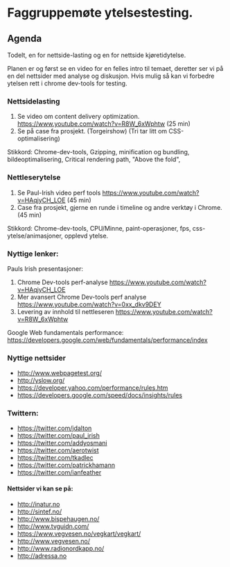 # Faggruppemøte ytelsestesting.

## Agenda

Todelt, en for nettside-lasting og en for nettside kjøretidytelse.

Planen er og først se en video for en felles intro til temaet, deretter ser vi på en del nettsider med analyse og diskusjon. Hvis mulig så kan vi forbedre ytelsen rett i chrome dev-tools for testing.

### Nettsidelasting
1. Se video om content delivery optimization.  https://www.youtube.com/watch?v=R8W_6xWphtw (25 min)
2. Se på case fra prosjekt. (Torgeirshow) (Tri tar litt om CSS-optimalisering)

Stikkord: Chrome-dev-tools, Gzipping, minification og bundling, bildeoptimalisering, Critical rendering path, "Above the fold",

### Nettleserytelse
1. Se Paul-Irish video perf tools https://www.youtube.com/watch?v=HAqjyCH_LOE (45 min)
2. Case fra prosjekt, gjerne en runde i timeline og andre verktøy i Chrome. (45 min)

Stikkord: Chrome-dev-tools, CPU/Minne, paint-operasjoner, fps, css-ytelse/animasjoner, opplevd ytelse.

### Nyttige lenker:

Pauls Irish presentasjoner:

1. Chrome Dev-tools perf-analyse https://www.youtube.com/watch?v=HAqjyCH_LOE
2. Mer avansert Chrome Dev-tools perf analyse https://www.youtube.com/watch?v=0xx_dkv9DEY
3. Levering av innhold til nettleseren https://www.youtube.com/watch?v=R8W_6xWphtw

Google Web fundamentals performance:
https://developers.google.com/web/fundamentals/performance/index

### Nyttige nettsider
* http://www.webpagetest.org/
* http://yslow.org/
* https://developer.yahoo.com/performance/rules.htm
* https://developers.google.com/speed/docs/insights/rules


### Twittern:
* https://twitter.com/jdalton
* https://twitter.com/paul_irish
* https://twitter.com/addyosmani
* https://twitter.com/aerotwist
* https://twitter.com/tkadlec
* https://twitter.com/patrickhamann
* https://twitter.com/ianfeather

#### Nettsider vi kan se på:

* http://inatur.no
* http://sintef.no/
* http://www.bispehaugen.no/
* http://www.tvguidn.com/
* https://www.vegvesen.no/vegkart/vegkart/
* http://www.vegvesen.no/
* http://www.radionordkapp.no/
* http://adressa.no
